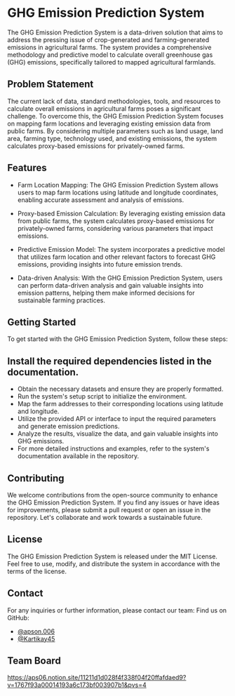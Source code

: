 # GHG Emission Prediction System

The GHG Emission Prediction System is a data-driven solution that aims to address the pressing issue of crop-generated and farming-generated emissions in agricultural farms. The system provides a comprehensive methodology and predictive model to calculate overall greenhouse gas (GHG) emissions, specifically tailored to mapped agricultural farmlands.

## Problem Statement
The current lack of data, standard methodologies, tools, and resources to calculate overall emissions in agricultural farms poses a significant challenge. To overcome this, the GHG Emission Prediction System focuses on mapping farm locations and leveraging existing emission data from public farms. By considering multiple parameters such as land usage, land area, farming type, technology used, and existing emissions, the system calculates proxy-based emissions for privately-owned farms.

## Features
* Farm Location Mapping: The GHG Emission Prediction System allows users to map farm locations using latitude and longitude coordinates, enabling accurate assessment and analysis of emissions.

* Proxy-based Emission Calculation: By leveraging existing emission data from public farms, the system calculates proxy-based emissions for privately-owned farms, considering various parameters that impact emissions.

* Predictive Emission Model: The system incorporates a predictive model that utilizes farm location and other relevant factors to forecast GHG emissions, providing insights into future emission trends.

* Data-driven Analysis: With the GHG Emission Prediction System, users can perform data-driven analysis and gain valuable insights into emission patterns, helping them make informed decisions for sustainable farming practices.

## Getting Started
To get started with the GHG Emission Prediction System, follow these steps:

## Install the required dependencies listed in the documentation.
* Obtain the necessary datasets and ensure they are properly formatted.
* Run the system's setup script to initialize the environment.
* Map the farm addresses to their corresponding locations using latitude and longitude.
* Utilize the provided API or interface to input the required parameters and generate emission predictions.
* Analyze the results, visualize the data, and gain valuable insights into GHG emissions.
* For more detailed instructions and examples, refer to the system's documentation available in the repository.

## Contributing
We welcome contributions from the open-source community to enhance the GHG Emission Prediction System. If you find any issues or have ideas for improvements, please submit a pull request or open an issue in the repository. Let's collaborate and work towards a sustainable future.

## License
The GHG Emission Prediction System is released under the MIT License. Feel free to use, modify, and distribute the system in accordance with the terms of the license.

## Contact
For any inquiries or further information, please contact our team:
Find us on GitHub:
- [@apson.006](https://github.com/apson.006)
- [@Kartikay45](https://github.com/Kartikay45)

  
## Team Board

https://aps06.notion.site/11211d1d028f4f338f04f20ffafdaed9?v=1767f93a00014193a6c173bf003907b1&pvs=4

